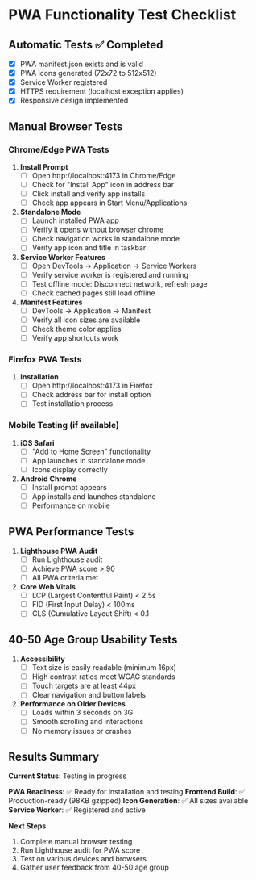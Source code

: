 # PWA Functionality Test Checklist

## Automatic Tests ✅ Completed
- [x] PWA manifest.json exists and is valid
- [x] PWA icons generated (72x72 to 512x512)
- [x] Service Worker registered
- [x] HTTPS requirement (localhost exception applies)
- [x] Responsive design implemented

## Manual Browser Tests

### Chrome/Edge PWA Tests
1. **Install Prompt**
   - [ ] Open http://localhost:4173 in Chrome/Edge
   - [ ] Check for "Install App" icon in address bar
   - [ ] Click install and verify app installs
   - [ ] Check app appears in Start Menu/Applications

2. **Standalone Mode**
   - [ ] Launch installed PWA app
   - [ ] Verify it opens without browser chrome
   - [ ] Check navigation works in standalone mode
   - [ ] Verify app icon and title in taskbar

3. **Service Worker Features**
   - [ ] Open DevTools → Application → Service Workers
   - [ ] Verify service worker is registered and running
   - [ ] Test offline mode: Disconnect network, refresh page
   - [ ] Check cached pages still load offline

4. **Manifest Features**
   - [ ] DevTools → Application → Manifest
   - [ ] Verify all icon sizes are available
   - [ ] Check theme color applies
   - [ ] Verify app shortcuts work

### Firefox PWA Tests
1. **Installation**
   - [ ] Open http://localhost:4173 in Firefox
   - [ ] Check address bar for install option
   - [ ] Test installation process

### Mobile Testing (if available)
1. **iOS Safari**
   - [ ] "Add to Home Screen" functionality
   - [ ] App launches in standalone mode
   - [ ] Icons display correctly

2. **Android Chrome**
   - [ ] Install prompt appears
   - [ ] App installs and launches standalone
   - [ ] Performance on mobile

## PWA Performance Tests
1. **Lighthouse PWA Audit**
   - [ ] Run Lighthouse audit
   - [ ] Achieve PWA score > 90
   - [ ] All PWA criteria met

2. **Core Web Vitals**
   - [ ] LCP (Largest Contentful Paint) < 2.5s
   - [ ] FID (First Input Delay) < 100ms  
   - [ ] CLS (Cumulative Layout Shift) < 0.1

## 40-50 Age Group Usability Tests
1. **Accessibility**
   - [ ] Text size is easily readable (minimum 16px)
   - [ ] High contrast ratios meet WCAG standards
   - [ ] Touch targets are at least 44px
   - [ ] Clear navigation and button labels

2. **Performance on Older Devices**
   - [ ] Loads within 3 seconds on 3G
   - [ ] Smooth scrolling and interactions
   - [ ] No memory issues or crashes

## Results Summary
**Current Status**: Testing in progress

**PWA Readiness**: ✅ Ready for installation and testing
**Frontend Build**: ✅ Production-ready (98KB gzipped)
**Icon Generation**: ✅ All sizes available
**Service Worker**: ✅ Registered and active

**Next Steps**:
1. Complete manual browser testing
2. Run Lighthouse audit for PWA score
3. Test on various devices and browsers
4. Gather user feedback from 40-50 age group